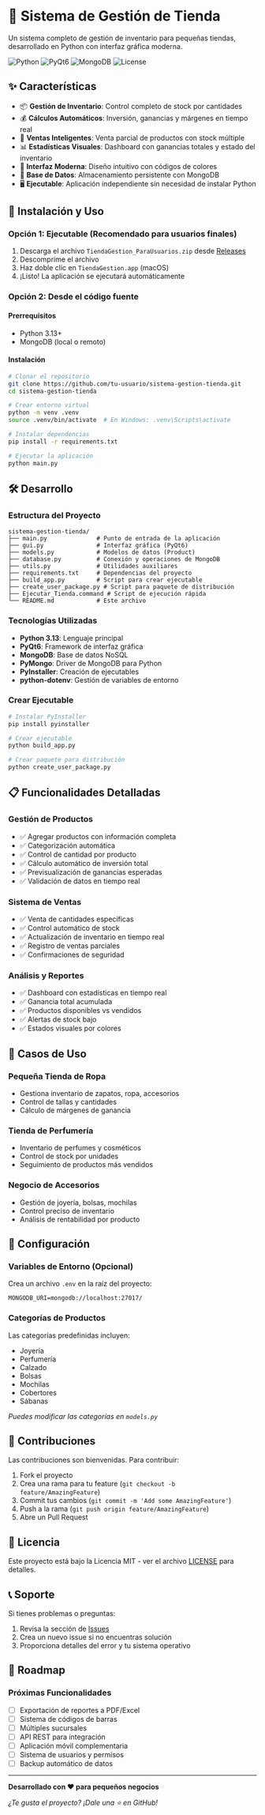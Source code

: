 # 🏪 Sistema de Gestión de Tienda

Un sistema completo de gestión de inventario para pequeñas tiendas, desarrollado en Python con interfaz gráfica moderna.

![Python](https://img.shields.io/badge/python-v3.13+-blue.svg)
![PyQt6](https://img.shields.io/badge/PyQt6-GUI-green.svg)
![MongoDB](https://img.shields.io/badge/MongoDB-Database-brightgreen.svg)
![License](https://img.shields.io/badge/license-MIT-blue.svg)

## ✨ Características

- 📦 **Gestión de Inventario**: Control completo de stock por cantidades
- 💰 **Cálculos Automáticos**: Inversión, ganancias y márgenes en tiempo real
- 🛒 **Ventas Inteligentes**: Venta parcial de productos con stock múltiple
- 📊 **Estadísticas Visuales**: Dashboard con ganancias totales y estado del inventario
- 🎨 **Interfaz Moderna**: Diseño intuitivo con códigos de colores
- 💾 **Base de Datos**: Almacenamiento persistente con MongoDB
- 🖥️ **Ejecutable**: Aplicación independiente sin necesidad de instalar Python

## 🚀 Instalación y Uso

### Opción 1: Ejecutable (Recomendado para usuarios finales)

1. Descarga el archivo `TiendaGestion_ParaUsuarios.zip` desde [Releases](../../releases)
2. Descomprime el archivo
3. Haz doble clic en `TiendaGestion.app` (macOS)
4. ¡Listo! La aplicación se ejecutará automáticamente

### Opción 2: Desde el código fuente

#### Prerrequisitos

- Python 3.13+
- MongoDB (local o remoto)

#### Instalación

```bash
# Clonar el repositorio
git clone https://github.com/tu-usuario/sistema-gestion-tienda.git
cd sistema-gestion-tienda

# Crear entorno virtual
python -m venv .venv
source .venv/bin/activate  # En Windows: .venv\Scripts\activate

# Instalar dependencias
pip install -r requirements.txt

# Ejecutar la aplicación
python main.py
```

## 🛠️ Desarrollo

### Estructura del Proyecto

```
sistema-gestion-tienda/
├── main.py              # Punto de entrada de la aplicación
├── gui.py               # Interfaz gráfica (PyQt6)
├── models.py            # Modelos de datos (Product)
├── database.py          # Conexión y operaciones de MongoDB
├── utils.py             # Utilidades auxiliares
├── requirements.txt     # Dependencias del proyecto
├── build_app.py         # Script para crear ejecutable
├── create_user_package.py # Script para paquete de distribución
├── Ejecutar_Tienda.command # Script de ejecución rápida
└── README.md            # Este archivo
```

### Tecnologías Utilizadas

- **Python 3.13**: Lenguaje principal
- **PyQt6**: Framework de interfaz gráfica
- **MongoDB**: Base de datos NoSQL
- **PyMongo**: Driver de MongoDB para Python
- **PyInstaller**: Creación de ejecutables
- **python-dotenv**: Gestión de variables de entorno

### Crear Ejecutable

```bash
# Instalar PyInstaller
pip install pyinstaller

# Crear ejecutable
python build_app.py

# Crear paquete para distribución
python create_user_package.py
```

## 📋 Funcionalidades Detalladas

### Gestión de Productos

- ✅ Agregar productos con información completa
- ✅ Categorización automática
- ✅ Control de cantidad por producto
- ✅ Cálculo automático de inversión total
- ✅ Previsualización de ganancias esperadas
- ✅ Validación de datos en tiempo real

### Sistema de Ventas

- ✅ Venta de cantidades específicas
- ✅ Control automático de stock
- ✅ Actualización de inventario en tiempo real
- ✅ Registro de ventas parciales
- ✅ Confirmaciones de seguridad

### Análisis y Reportes

- ✅ Dashboard con estadísticas en tiempo real
- ✅ Ganancia total acumulada
- ✅ Productos disponibles vs vendidos
- ✅ Alertas de stock bajo
- ✅ Estados visuales por colores

## 🎯 Casos de Uso

### Pequeña Tienda de Ropa

- Gestiona inventario de zapatos, ropa, accesorios
- Control de tallas y cantidades
- Cálculo de márgenes de ganancia

### Tienda de Perfumería

- Inventario de perfumes y cosméticos
- Control de stock por unidades
- Seguimiento de productos más vendidos

### Negocio de Accesorios

- Gestión de joyería, bolsas, mochilas
- Control preciso de inventario
- Análisis de rentabilidad por producto

## 🔧 Configuración

### Variables de Entorno (Opcional)

Crea un archivo `.env` en la raíz del proyecto:

```env
MONGODB_URI=mongodb://localhost:27017/
```

### Categorías de Productos

Las categorías predefinidas incluyen:

- Joyería
- Perfumería
- Calzado
- Bolsas
- Mochilas
- Cobertores
- Sábanas

_Puedes modificar las categorías en `models.py`_

## 🤝 Contribuciones

Las contribuciones son bienvenidas. Para contribuir:

1. Fork el proyecto
2. Crea una rama para tu feature (`git checkout -b feature/AmazingFeature`)
3. Commit tus cambios (`git commit -m 'Add some AmazingFeature'`)
4. Push a la rama (`git push origin feature/AmazingFeature`)
5. Abre un Pull Request

## 📝 Licencia

Este proyecto está bajo la Licencia MIT - ver el archivo [LICENSE](LICENSE) para detalles.

## 📞 Soporte

Si tienes problemas o preguntas:

1. Revisa la sección de [Issues](../../issues)
2. Crea un nuevo issue si no encuentras solución
3. Proporciona detalles del error y tu sistema operativo

## 🚀 Roadmap

### Próximas Funcionalidades

- [ ] Exportación de reportes a PDF/Excel
- [ ] Sistema de códigos de barras
- [ ] Múltiples sucursales
- [ ] API REST para integración
- [ ] Aplicación móvil complementaria
- [ ] Sistema de usuarios y permisos
- [ ] Backup automático de datos

---

**Desarrollado con ❤️ para pequeños negocios**

_¿Te gusta el proyecto? ¡Dale una ⭐ en GitHub!_
